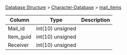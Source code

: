 [Database Structure](Database-Structure) > [Character-Database](Character-Database) > [mail_items](mail_items)

Column | Type | Description
--- | --- | ---
Mail_id | int(10) unsigned | 
Item_guid | int(10) unsigned | 
Receiver | int(10) unsigned | 
